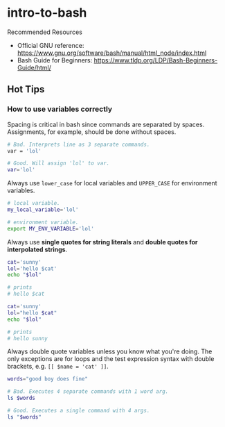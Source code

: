 # intro-to-bash

Recommended Resources
- Official GNU reference: https://www.gnu.org/software/bash/manual/html_node/index.html
- Bash Guide for Beginners: https://www.tldp.org/LDP/Bash-Beginners-Guide/html/

## Hot Tips

### How to use variables correctly
Spacing is critical in bash since commands are separated by spaces.
Assignments, for example, should be done without spaces.
```sh
# Bad. Interprets line as 3 separate commands.
var = 'lol'

# Good. Will assign 'lol' to var.
var='lol'
```

Always use `lower_case` for local variables and `UPPER_CASE` for environment variables.
```sh
# local variable.
my_local_variable='lol'

# environment variable.
export MY_ENV_VARIABLE='lol'
```

Always use **single quotes for string literals** and **double quotes for interpolated strings**.

```sh
cat='sunny'
lol='hello $cat'
echo "$lol"

# prints
# hello $cat
```

```sh
cat='sunny'
lol="hello $cat"
echo "$lol"

# prints
# hello sunny
```

Always double quote variables unless you know what you're doing. The only exceptions
are for loops and the test expression syntax with double brackets, e.g. `[[ $name = 'cat' ]]`.

```sh
words="good boy does fine"

# Bad. Executes 4 separate commands with 1 word arg.
ls $words

# Good. Executes a single command with 4 args.
ls "$words"
```
